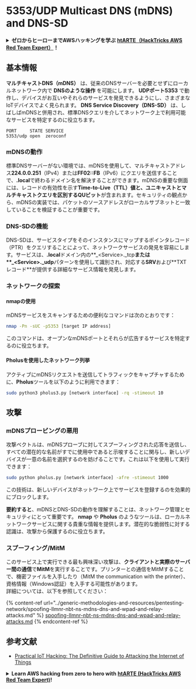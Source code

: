 # 5353/UDP Multicast DNS (mDNS) and DNS-SD

<details>

<summary><strong>ゼロからヒーローまでAWSハッキングを学ぶ</strong> <a href="https://training.hacktricks.xyz/courses/arte"><strong>htARTE（HackTricks AWS Red Team Expert）</strong></a><strong>！</strong></summary>

HackTricks をサポートする他の方法:

* **HackTricks で企業を宣伝したい** または **HackTricks をPDFでダウンロードしたい** 場合は [**SUBSCRIPTION PLANS**](https://github.com/sponsors/carlospolop) をチェックしてください！
* [**公式PEASS＆HackTricksグッズ**](https://peass.creator-spring.com)を入手する
* [**The PEASS Family**](https://opensea.io/collection/the-peass-family)を発見し、独占的な [**NFTs**](https://opensea.io/collection/the-peass-family) のコレクションを見つける
* **💬** [**Discordグループ**](https://discord.gg/hRep4RUj7f) **または** [**telegramグループ**](https://t.me/peass) **に参加するか、Twitter 🐦** [**@carlospolopm**](https://twitter.com/hacktricks\_live) **をフォローする**
* **ハッキングトリックを共有するためにPRを** [**HackTricks**](https://github.com/carlospolop/hacktricks) **と** [**HackTricks Cloud**](https://github.com/carlospolop/hacktricks-cloud) **のGitHubリポジトリに提出する**

</details>

## **基本情報**

**マルチキャストDNS（mDNS）** は、従来のDNSサーバーを必要とせずにローカルネットワーク内で **DNSのような操作** を可能にします。 **UDPポート5353** で動作し、デバイスがお互いやそれらのサービスを発見できるようにし、さまざまなIoTデバイスでよく見られます。 **DNS Service Discovery（DNS-SD）** は、しばしばmDNSと併用され、標準DNSクエリを介してネットワーク上で利用可能なサービスを特定するのに役立ちます。

```
PORT     STATE SERVICE
5353/udp open  zeroconf
```

### **mDNSの動作**

標準DNSサーバーがない環境では、mDNSを使用して、マルチキャストアドレス**224.0.0.251**（IPv4）または**FF02::FB**（IPv6）にクエリを送信することで、**.local**で終わるドメイン名を解決することができます。mDNSの重要な側面には、レコードの有効性を示す**Time-to-Live（TTL）値と、ユニキャストとマルチキャストクエリを区別するQUビット**が含まれます。セキュリティの観点から、mDNSの実装では、パケットのソースアドレスがローカルサブネットと一致していることを検証することが重要です。

### **DNS-SDの機能**

DNS-SDは、サービスタイプをそのインスタンスにマップするポインタレコード（PTR）をクエリすることによって、ネットワークサービスの発見を容易にします。サービスは、**.local**ドメイン内の**\_\<Service>.\_tcp**または\*\*\_\<Service>.\_udp**パターンを使用して識別され、対応する**SRV**および**TXTレコード\*\*が提供する詳細なサービス情報を発見します。

### **ネットワークの探索**

#### **nmapの使用**

mDNSサービスをスキャンするための便利なコマンドは次のとおりです：

```bash
nmap -Pn -sUC -p5353 [target IP address]
```

このコマンドは、オープンなmDNSポートとそれらが広告するサービスを特定するのに役立ちます。

#### **Pholusを使用したネットワーク列挙**

アクティブにmDNSリクエストを送信してトラフィックをキャプチャするために、**Pholus**ツールを以下のように利用できます：

```bash
sudo python3 pholus3.py [network interface] -rq -stimeout 10
```

## 攻撃

### **mDNSプロービングの悪用**

攻撃ベクトルは、mDNSプローブに対してスプーフィングされた応答を送信し、すべての潜在的な名前がすでに使用中であると示唆することに関与し、新しいデバイスが一意の名前を選択するのを妨げることです。これは以下を使用して実行できます：

```bash
sudo python pholus.py [network interface] -afre -stimeout 1000
```

この技術は、新しいデバイスがネットワーク上でサービスを登録するのを効果的にブロックします。

**要約すると**、mDNSとDNS-SDの動作を理解することは、ネットワーク管理とセキュリティにとって重要です。 **nmap** や **Pholus** のようなツールは、ローカルネットワークサービスに関する貴重な情報を提供します。潜在的な脆弱性に対する認識は、攻撃から保護するのに役立ちます。

### スプーフィング/MitM

このサービス上で実行できる最も興味深い攻撃は、**クライアントと実際のサーバー間の通信**で**MitM**を実行することです。プリンターとの通信をMitMすることで、機密ファイルを入手したり（MitM the communication with the printer）、資格情報（Windows認証）を入手する可能性があります。\
詳細については、以下を参照してください：

{% content-ref url="../generic-methodologies-and-resources/pentesting-network/spoofing-llmnr-nbt-ns-mdns-dns-and-wpad-and-relay-attacks.md" %}
[spoofing-llmnr-nbt-ns-mdns-dns-and-wpad-and-relay-attacks.md](../generic-methodologies-and-resources/pentesting-network/spoofing-llmnr-nbt-ns-mdns-dns-and-wpad-and-relay-attacks.md)
{% endcontent-ref %}

## 参考文献

* [Practical IoT Hacking: The Definitive Guide to Attacking the Internet of Things](https://books.google.co.uk/books/about/Practical\_IoT\_Hacking.html?id=GbYEEAAAQBAJ\&redir\_esc=y)

<details>

<summary><strong>Learn AWS hacking from zero to hero with</strong> <a href="https://training.hacktricks.xyz/courses/arte"><strong>htARTE (HackTricks AWS Red Team Expert)</strong></a><strong>!</strong></summary>

HackTricksをサポートする他の方法：

* **HackTricksで企業を宣伝したい**、または **HackTricksをPDFでダウンロードしたい**場合は、[**SUBSCRIPTION PLANS**](https://github.com/sponsors/carlospolop)をチェックしてください！
* [**公式PEASS＆HackTricksのグッズ**](https://peass.creator-spring.com)を入手してください
* [**The PEASS Family**](https://opensea.io/collection/the-peass-family)を発見し、独占的な [**NFTs**](https://opensea.io/collection/the-peass-family)のコレクションを見つけてください
* **💬** [**Discordグループ**](https://discord.gg/hRep4RUj7f)**や** [**telegramグループ**](https://t.me/peass)**に参加するか、Twitter 🐦** [**@carlospolopm**](https://twitter.com/hacktricks\_live)**をフォローしてください。**
* **HackTricks**と[**HackTricks Cloud**](https://github.com/carlospolop/hacktricks-cloud)のGitHubリポジトリにPRを提出して、あなたのハッキングトリックを共有してください。

</details>
